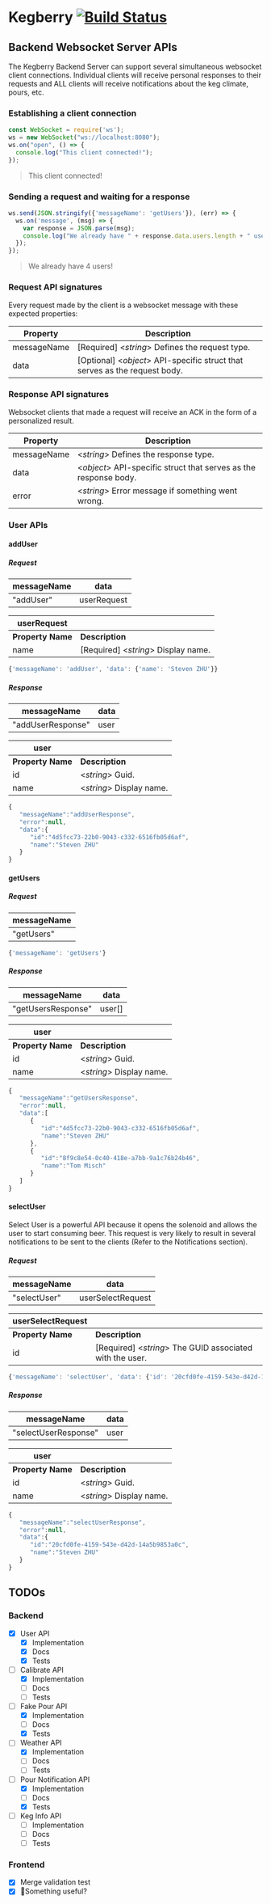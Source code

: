 # Kegberry [![Build Status](https://travis-ci.com/pilsnertime/kegberry.svg?branch=master)](https://travis-ci.com/pilsnertime/kegberry)
## Backend Websocket Server APIs
The Kegberry Backend Server can support several simultaneous websocket client connections. Individual clients will receive personal responses to their requests and ALL clients will receive notifications about the keg climate, pours, etc.
### Establishing a client connection

```javascript
const WebSocket = require('ws');
ws = new WebSocket("ws://localhost:8080");
ws.on("open", () => {
  console.log("This client connected!");
});
```
> This client connected!
### Sending a request and waiting for a response

```javascript
ws.send(JSON.stringify({'messageName': 'getUsers'}), (err) => {
  ws.on('message', (msg) => {
    var response = JSON.parse(msg);
	console.log("We already have " + response.data.users.length + " users!");
  });                        
});
```
> We already have 4 users!

### Request API signatures
Every request made by the client is a websocket message with these expected properties:

Property | Description
------------ | -------------
messageName | [Required] <<i>string</i>> Defines the request type. 
data | [Optional] <<i>object</i>> API-specific struct that serves as the request body.


### Response API signatures
Websocket clients that made a request will receive an ACK in the form of a personalized result.

Property | Description
------------ | -------------
messageName | <<i>string</i>> Defines the response type. 
data | <<i>object</i>> API-specific struct that serves as the response body.
error |<<i>string</i>> Error message if something went wrong.

### User APIs
#### addUser
##### Request
messageName | data
------------ | -------------
 "addUser" | userRequest
 
userRequest |  |
-------------| ------------|
<b>Property Name</b>| <b> Description </b> |
name | [Required] <<i>string</i>> Display name.

```javascript
{'messageName': 'addUser', 'data': {'name': 'Steven ZHU'}}
```
##### Response
messageName | data
------------ | -------------
 "addUserResponse" | user
 
user |  |
-------------| ------------|
<b>Property Name</b>| <b> Description </b> |
id|<<i>string</i>> Guid.
name | <<i>string</i>> Display name.
 
 
 
```javascript
{  
   "messageName":"addUserResponse",
   "error":null,
   "data":{  
      "id":"4d5fcc73-22b0-9043-c332-6516fb05d6af",
      "name":"Steven ZHU"
   }
}
```
#### getUsers
##### Request
messageName |
------------|
"getUsers"|

```javascript
{'messageName': 'getUsers'}
```
##### Response
messageName | data
------------ | -------------
 "getUsersResponse" | user[]
 
 user |  |
 -------------| ------------|
 <b>Property Name</b>| <b> Description </b> |
 id|<<i>string</i>> Guid.
 name | <<i>string</i>> Display name.
 
 
 
```javascript
{  
   "messageName":"getUsersResponse",
   "error":null,
   "data":[  
      {  
         "id":"4d5fcc73-22b0-9043-c332-6516fb05d6af",
         "name":"Steven ZHU"
      },
      {  
         "id":"8f9c8e54-0c40-418e-a7bb-9a1c76b24b46",
         "name":"Tom Misch"
      }
   ]
}
```
#### selectUser
Select User is a powerful API because it opens the solenoid and allows the user to start consuming beer. This request is very likely to result in several notifications to be sent to the clients (Refer to the Notifications section).
##### Request
messageName | data
------------ | -------------
 "selectUser" | userSelectRequest
 
userSelectRequest |  |
-------------| ------------|
<b>Property Name</b>| <b> Description </b> |
id | [Required] <<i>string</i>> The GUID associated with the user.

```javascript
{'messageName': 'selectUser', 'data': {'id': '20cfd0fe-4159-543e-d42d-14a5b9853a0c'}}
```
##### Response
messageName | data
------------ | -------------
 "selectUserResponse" | user
 
user |  |
-------------| ------------|
<b>Property Name</b>| <b> Description </b> |
id|<<i>string</i>> Guid.
name | <<i>string</i>> Display name.
 
 
 
```javascript
{  
   "messageName":"selectUserResponse",
   "error":null,
   "data":{  
      "id":"20cfd0fe-4159-543e-d42d-14a5b9853a0c",
      "name":"Steven ZHU"
   }
}
```

## TODOs
### Backend
- [x] User API
	 - [x] Implementation
	 - [x] Docs
	 - [x] Tests
- [ ] Calibrate API
	 - [X] Implementation
	 - [ ] Docs
	 - [ ] Tests
- [ ] Fake Pour API
	 - [X] Implementation
	 - [ ] Docs
	 - [X] Tests
- [ ] Weather API
	 - [X] Implementation
	 - [ ] Docs
	 - [ ] Tests
- [ ] Pour Notification API
	 - [X] Implementation
	 - [ ] Docs
	 - [X] Tests
- [ ] Keg Info API
	 - [ ] Implementation
	 - [ ] Docs
	 - [ ] Tests

### Frontend
- [x] Merge validation test
- [x] :poop:Something useful? 
